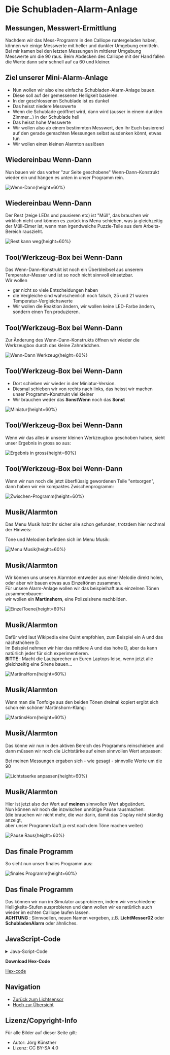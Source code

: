 # Die Schubladen-Alarm-Anlage

## Messungen, Messwert-Ermittlung

Nachdem wir das Mess-Programm in den Calliope runtergeladen haben, können wir einige Messwerte mit heller und dunkler Umgebung ermitteln.  
Bei mir kamen bei den letzten Messungen in mittlerer Umgebung Messwerte um die 90 raus.
Beim Abdecken des Calliope mit der Hand fallen die Werte dann sehr schnell auf ca 60 und kleiner.

## Ziel unserer Mini-Alarm-Anlage 

* Nun wollen wir also eine einfache Schubladen-Alarm-Anlage bauen.  
* Diese soll auf der gemessenen Helligkeit basieren.  
* In der geschlossenen Schublade ist es dunkel
* Das heisst niedere Messwerte
* Wenn die Schublade geöffnet wird, dann wird (ausser in einem dunklen Zimmer...) in der Schublade hell
* Das heisst hohe Messwerte
* Wir wollen also ab einem bestimmten Messwert, den Ihr Euch basierend auf den gerade gemachten Messungen selbst ausdenken könnt, etwas tun
* Wir wollen einen kleinen Alarmton auslösen


## Wiedereinbau Wenn-Dann 

Nun bauen wir das vorher "zur Seite geschobene" Wenn-Dann-Konstrukt wieder ein und hängen es unten in unser Programm rein.  

![Wenn-Dann](./pics/01_WennDann.png){height=60%}

## Wiedereinbau Wenn-Dann 

Der Rest (zeige LEDs und pausieren etc) ist "Müll", 
das brauchen wir wirklich nicht und können es zurück ins Menu schieben, 
was ja gleichzeitig der Müll-Eimer ist, wenn man irgendwelche Puzzle-Teile aus dem Arbeits-Bereich rauszieht.

![Rest kann weg](./pics/02_Benutzt_RestMuell.png){height=60%}


## Tool/Werkzeug-Box bei Wenn-Dann

Das Wenn-Dann-Konstrukt ist noch ein Überbleibsel aus unserem Temperatur-Messer und ist so noch nicht sinnvoll einsetzbar.  
Wir wollen 

* gar nicht so viele Entscheidungen haben
* die Vergleiche sind wahrscheinlich noch falsch, 25 und 21 waren Temperatur-Vergleichswerte
* Wir wollen die Reaktion ändern, wir wollen keine LED-Farbe ändern, sondern einen Ton produzieren.

## Tool/Werkzeug-Box bei Wenn-Dann

Zur Änderung des Wenn-Dann-Konstrukts öffnen wir wieder die Werkzeugbox durch das kleine Zahnrädchen.

![Wenn-Dann Werkzeug](./pics/03_WennDannWerkzeug.png){height=60%}

## Tool/Werkzeug-Box bei Wenn-Dann

* Dort schieben wir wieder in der Miniatur-Version. 
* Diesmal schieben wir von rechts nach links, das heisst wir machen unser Programm-Konstrukt viel kleiner
* Wir brauchen weder das __SonstWenn__ noch das __Sonst__

![Miniatur](./pics/04_Miniatur.png){height=60%}

## Tool/Werkzeug-Box bei Wenn-Dann

Wenn wir das alles in unserer kleinen Werkzeugbox geschoben haben, 
sieht unser Ergebnis in gross so aus: 

![Ergebnis in gross](./pics/05_ErgebnisInGross.png){height=60%}


## Tool/Werkzeug-Box bei Wenn-Dann

Wenn wir nun noch die jetzt überflüssig gewordenen Teile "entsorgen", dann haben wir ein kompaktes Zwischenprogramm:

![Zwischen-Programm](./pics/06_ZwischenProgramm.png){height=60%}

## Musik/Alarmton 

Das Menu Musik habt Ihr sicher alle schon gefunden, trotzdem hier nochmal der Hinweis:  

Töne und Melodien befinden sich im Menu Musik:  

![Menu Musik](./pics/07_MenuMusik.png){height=60%}

## Musik/Alarmton 

Wir können uns unseren Alarmton entweder aus einer Melodie direkt holen, oder aber wir bauen etwas aus Einzeltönen zusammen.  
Für unsere Alarm-Anlage wollen wir das beispielhaft aus einzelnen Tönen zusammenbauen:    
wir wollen ein __Martinshorn__, eine Polizeisirene nachbilden.

![EinzelToene](./pics/08_EinzelToene.png){height=60%}

## Musik/Alarmton 

Dafür wird laut Wikipedia eine Quint empfohlen, zum Beispiel ein A und das nächsthöhere D.  
Im Beispiel nehmen wir hier das mittlere A und das hohe D, aber da kann natürlich jeder für sich experimentieren.  
__BITTE__ : Macht die Lautsprecher an Euren Laptops leise, wenn jetzt alle gleichzeitig eine Sirene bauen...

![MartinsHorn](./pics/09_MartinsHorn.png){height=60%}

## Musik/Alarmton 

Wenn man die Tonfolge aus den beiden Tönen dreimal kopiert ergibt sich schon ein schöner Martinshorn-Klang:

![MartinsHorn](./pics/10_MartinsHorn_3.png){height=60%}

## Musik/Alarmton 

Das könne wir nun in den aktiven Bereich des Programms reinschieben und dann müssen wir noch die Lichtstärke auf einen sinnvollen Wert anpassen:  

Bei meinen Messungen ergaben sich - wie gesagt - sinnvolle Werte um die 90  


![Lichtstaerke anpassen](./pics/11_LichtstaerkeAnpassen.png){height=60%}

## Musik/Alarmton 

Hier ist jetzt also der Wert auf __meinen__ sinnvollen Wert abgeändert.  
Nun können wir noch die inzwischen unnötige Pause rausmachen:   
(die brauchen wir nicht mehr, die war darin, damit das Display nicht ständig anzeigt,  
aber unser Programm läuft ja erst nach dem Töne machen weiter)  


![Pause Raus](./pics/12_PauseRaus.png){height=60%}

## Das finale Programm 

So sieht nun unser finales Programm aus:   

![finales Programm](./pics/13_FinalesProgramm.png){height=60%}


## Das finale Programm 

Das können wir nun im Simulator ausprobieren, indem wir verschiedene Helligkeits-Stufen ausprobieren und dann wollen wir es 
natürlich auch wieder im echten Calliope laufen lassen.  
__ACHTUNG__ : Sinnvoellen, neuen Namen vergeben, z.B. __LichtMesser02__ oder __SchubladenAlarm__ oder ähnliches. 



## JavaScript-Code

<details>
 <summary>Java-Script-Code</summary>

```js
let AktuelleLichtstaerke = 0
basic.forever(() => {
    AktuelleLichtstaerke = input.lightLevel()
    basic.showNumber(AktuelleLichtstaerke)
    if (AktuelleLichtstaerke > 90) {
        music.playTone(440, music.beat(BeatFraction.Whole))
        music.playTone(587, music.beat(BeatFraction.Whole))
        music.playTone(440, music.beat(BeatFraction.Whole))
        music.playTone(587, music.beat(BeatFraction.Whole))
        music.playTone(440, music.beat(BeatFraction.Whole))
        music.playTone(587, music.beat(BeatFraction.Whole))
    }
})

```
</details>

__Download Hex-Code__

[Hex-code](code/mini-LichtMesser02.hex)


## Navigation


* [Zurück zum Lichtsensor](../05_01_LichtSensor/README.md)  
* [Hoch zur Übersicht](../README.md)  



## Lizenz/Copyright-Info
Für alle Bilder auf dieser Seite gilt:

*  Autor: Jörg Künstner
* Lizenz: CC BY-SA 4.0

